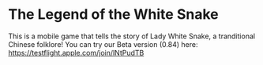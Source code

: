 # The Legend of the White Snake

This is a mobile game that tells the story of Lady White Snake, a tranditional Chinese folklore!
You can try our Beta version (0.84) here: https://testflight.apple.com/join/lNtPudTB
